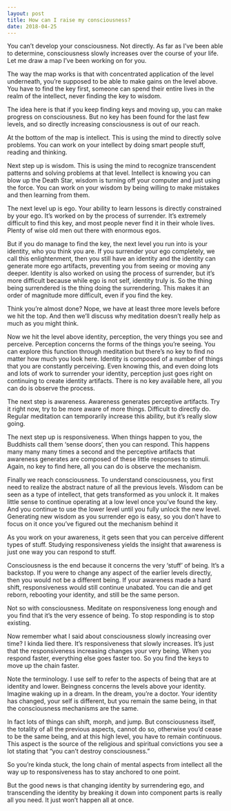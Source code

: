 ```yaml
---
layout: post
title: How can I raise my consciousness?
date: 2018-04-25
---
```


<p>You can’t develop your consciousness. Not directly. As far as I’ve been able to determine, consciousness slowly increases over the course of your life. Let me draw a map I’ve been working on for you.</p><p>The way the map works is that with concentrated application of the level underneath, you’re supposed to be able to make gains on the level above. You have to find the key first, someone can spend their entire lives in the realm of the intellect, never finding the key to wisdom.</p><p>The idea here is that if you keep finding keys and moving up, you can make progress on consciousness. But no key has been found for the last few levels, and so directly increasing consciousness is out of our reach.</p><p>At the bottom of the map is intellect. This is using the mind to directly solve problems. You can work on your intellect by doing smart people stuff, reading and thinking.</p><p>Next step up is wisdom. This is using the mind to recognize transcendent patterns and solving problems at that level. Intellect is knowing you can blow up the Death Star, wisdom is turning off your computer and just using the force. You can work on your wisdom by being willing to make mistakes and then learning from them.</p><p>The next level up is ego. Your ability to learn lessons is directly constrained by your ego. It’s worked on by the process of surrender. It’s extremely difficult to find this key, and most people never find it in their whole lives. Plenty of wise old men out there with enormous egos.</p><p>But if you do manage to find the key, the next level you run into is your identity, who you think you are. If you surrender your ego completely, we call this enlightenment, then you still have an identity and the identity can generate more ego artifacts, preventing you from seeing or moving any deeper. Identity is also worked on using the process of surrender, but it’s more difficult because while ego is not self, identity truly is. So the thing being surrendered is the thing doing the surrendering. This makes it an order of magnitude more difficult, even if you find the key.</p><p>Think you’re almost done? Nope, we have at least three more levels before we hit the top. And then we’ll discuss why meditation doesn’t really help as much as you might think.</p><p>Now we hit the level above identity, perception, the very things you see and perceive. Perception concerns the forms of the things you’re seeing. You can explore this function through meditation but there’s no key to find no matter how much you look here. Identity is composed of a number of things that you are constantly perceiving. Even knowing this, and even doing lots and lots of work to surrender your identity, perception just goes right on continuing to create identity artifacts. There is no key available here, all you can do is observe the process.</p><p>The next step is awareness. Awareness generates perceptive artifacts. Try it right now, try to be more aware of more things. Difficult to directly do. Regular meditation can temporarily increase this ability, but it’s really slow going.</p><p>The next step up is responsiveness. When things happen to you, the Buddhists call them ‘sense doors’, then you can respond. This happens many many many times a second and the perceptive artifacts that awareness generates are composed of these little responses to stimuli. Again, no key to find here, all you can do is observe the mechanism.</p><p>Finally we reach consciousness. To understand consciousness, you first need to realize the abstract nature of all the previous levels. Wisdom can be seen as a type of intellect, that gets transformed as you unlock it. It makes little sense to continue operating at a low level once you’ve found the key. And you continue to use the lower level until you fully unlock the new level. Generating new wisdom as you surrender ego is easy, so you don’t have to focus on it once you’ve figured out the mechanism behind it</p><p>As you work on your awareness, it gets seen that you can perceive different types of stuff. Studying responsiveness yields the insight that awareness is just one way you can respond to stuff.</p><p>Consciousness is the end because it concerns the very ‘stuff’ of being. It’s a backstop. If you were to change any aspect of the earlier levels directly, then you would not be a different being. If your awareness made a hard shift, responsiveness would still continue unabated. You can die and get reborn, rebooting your identity, and still be the same person.</p><p>Not so with consciousness. Meditate on responsiveness long enough and you find that it’s the very essence of being. To stop responding is to stop existing.</p><p>Now remember what I said about consciousness slowly increasing over time? I kinda lied there. It’s responsiveness that slowly increases. It’s just that the responsiveness increasing changes your very being. When you respond faster, everything else goes faster too. So you find the keys to move up the chain faster.</p><p>Note the terminology. I use self to refer to the aspects of being that are at identity and lower. Beingness concerns the levels above your identity. Imagine waking up in a dream. In the dream, you’re a doctor. Your identity has changed, your self is different, but you remain the same being, in that the consciousness mechanisms are the same.</p><p>In fact lots of things can shift, morph, and jump. But consciousness itself, the totality of all the previous aspects, cannot do so, otherwise you’d cease to be the same being, and at this high level, you have to remain continuous. This aspect is the source of the religious and spiritual convictions you see a lot stating that “you can’t destroy consciousness.”</p><p>So you’re kinda stuck, the long chain of mental aspects from intellect all the way up to responsiveness has to stay anchored to one point.</p><p>But the good news is that changing identity by surrendering ego, and transcending the identity by breaking it down into component parts is really all you need. It just won’t happen all at once.</p>
